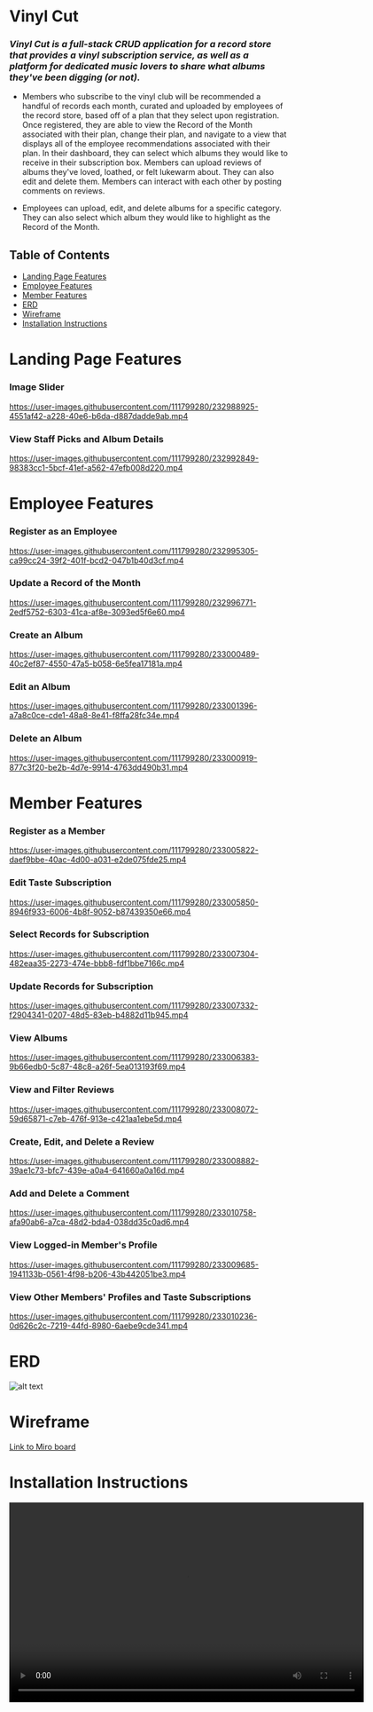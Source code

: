 # Vinyl Cut

### _Vinyl Cut is a full-stack CRUD application for a record store that provides a vinyl subscription service, as well as a platform for dedicated music lovers to share what albums they've been digging (or not)._ 

*  Members who subscribe to the vinyl club will be recommended a handful of records each month, curated and uploaded by employees of the record store, based off of a plan that they select upon registration. Once registered, they are able to view the Record of the Month associated with their plan, change their plan, and navigate to a view that displays all of the employee recommendations associated with their plan. In their dashboard, they can select which albums they would like to receive in their subscription box. Members can upload reviews of albums they've loved, loathed, or felt lukewarm about. They can also edit and delete them. Members can interact with each other by posting comments on reviews.

*  Employees can upload, edit, and delete albums for a specific category. They can also select which album they would like to highlight as the Record of the Month.

## Table of Contents

* [Landing Page Features](#landing-page-features)
* [Employee Features](#employee-features)
* [Member Features](#member-features)
* [ERD](#erd)
* [Wireframe](#wireframe)
* [Installation Instructions](#installation-instructions)

# Landing Page Features
### Image Slider
https://user-images.githubusercontent.com/111799280/232988925-4551af42-a228-40e6-b6da-d887dadde9ab.mp4
### View Staff Picks and Album Details
https://user-images.githubusercontent.com/111799280/232992849-98383cc1-5bcf-41ef-a562-47efb008d220.mp4

# Employee Features
### Register as an Employee
https://user-images.githubusercontent.com/111799280/232995305-ca99cc24-39f2-401f-bcd2-047b1b40d3cf.mp4
### Update a Record of the Month
https://user-images.githubusercontent.com/111799280/232996771-2edf5752-6303-41ca-af8e-3093ed5f6e60.mp4
### Create an Album
https://user-images.githubusercontent.com/111799280/233000489-40c2ef87-4550-47a5-b058-6e5fea17181a.mp4
### Edit an Album
https://user-images.githubusercontent.com/111799280/233001396-a7a8c0ce-cde1-48a8-8e41-f8ffa28fc34e.mp4
### Delete an Album
https://user-images.githubusercontent.com/111799280/233000919-877c3f20-be2b-4d7e-9914-4763dd490b31.mp4

# Member Features
### Register as a Member
https://user-images.githubusercontent.com/111799280/233005822-daef9bbe-40ac-4d00-a031-e2de075fde25.mp4
### Edit Taste Subscription
https://user-images.githubusercontent.com/111799280/233005850-8946f933-6006-4b8f-9052-b87439350e66.mp4
### Select Records for Subscription
https://user-images.githubusercontent.com/111799280/233007304-482eaa35-2273-474e-bbb8-fdf1bbe7166c.mp4
### Update Records for Subscription
https://user-images.githubusercontent.com/111799280/233007332-f2904341-0207-48d5-83eb-b4882d11b945.mp4
### View Albums
https://user-images.githubusercontent.com/111799280/233006383-9b66edb0-5c87-48c8-a26f-5ea013193f69.mp4
### View and Filter Reviews
https://user-images.githubusercontent.com/111799280/233008072-59d65871-c7eb-476f-913e-c421aa1ebe5d.mp4
### Create, Edit, and Delete a Review
https://user-images.githubusercontent.com/111799280/233008882-39ae1c73-bfc7-439e-a0a4-641660a0a16d.mp4
### Add and Delete a Comment
https://user-images.githubusercontent.com/111799280/233010758-afa90ab6-a7ca-48d2-bda4-038dd35c0ad6.mp4
### View Logged-in Member's Profile 
https://user-images.githubusercontent.com/111799280/233009685-1941133b-0561-4f98-b206-43b442051be3.mp4
### View Other Members' Profiles and Taste Subscriptions
https://user-images.githubusercontent.com/111799280/233010236-0d626c2c-7219-44fd-8980-6aebe9cde341.mp4

# ERD
![alt text](https://res.cloudinary.com/dmilofp0z/image/upload/v1679785158/Screen_Shot_2023-03-25_at_3.48.31_PM_xqeohl.png)

# Wireframe
[Link to Miro board](https://miro.com/app/board/uXjVMfDdGls=/?share_link_id=896910926347)

# Installation Instructions

<video src="https://res.cloudinary.com/dmilofp0z/video/upload/v1681897305/9c8774f728ec701726e61ef51ef7fdf6_4_zvryfb.mp4" width="640" height="360" controls>
  Your browser does not support the video tag.
</video>
